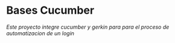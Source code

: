 # Bases Cucumber

_Este proyecto integre cucumber y gerkin para para el proceso de automatizacion de un login_
